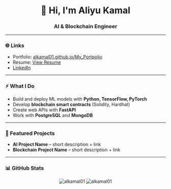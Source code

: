 <h1 align="center">👋 Hi, I'm Aliyu Kamal</h1>
<h3 align="center">AI & Blockchain Engineer</h3>

---

### 🌐 Links
- Portfolio: [alkamal01.github.io/My_Portpolio](https://alkamal01.github.io/My_Portpolio/)
- Resume: [View Resume](https://alkamal01.github.io/My_Portpolio/resume/)
- [LinkedIn](https://linkedin.com/in/alkamal)

---

### ⚡ What I Do
- Build and deploy ML models with **Python, TensorFlow, PyTorch**  
- Develop **blockchain smart contracts** (Solidity, Hardhat)  
- Create web APIs with **FastAPI**  
- Work with **PostgreSQL** and **MongoDB**  

---

### 📂 Featured Projects
- **AI Project Name** – short description + link  
- **Blockchain Project Name** – short description + link  

---

### 📊 GitHub Stats
<p align="center">
  <img src="https://github-readme-stats.vercel.app/api?username=alkamal01&show_icons=true&theme=dark" alt="alkamal01" />
  <img src="https://github-readme-streak-stats.herokuapp.com/?user=alkamal01&theme=dark" alt="alkamal01" />
</p>
